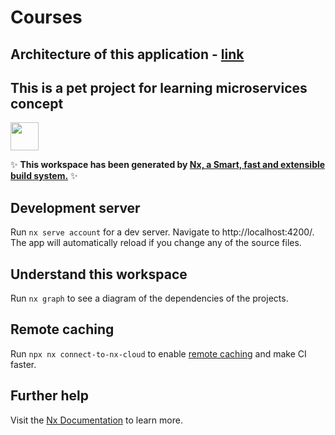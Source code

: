 # Courses

## Architecture of this application - [link](https://www.figma.com/file/LATgKI3LkVhc6LyMFp6Kqd/Microservices---learning?node-id=0%3A1&t=OjjjvqMizZskAJJb-0)


## This is a pet project for learning microservices concept

<a href="https://nx.dev" target="_blank" rel="noreferrer"><img src="https://raw.githubusercontent.com/nrwl/nx/master/images/nx-logo.png" width="45"></a>

✨ **This workspace has been generated by [Nx, a Smart, fast and extensible build system.](https://nx.dev)** ✨

## Development server

Run `nx serve account` for a dev server. Navigate to http://localhost:4200/. The app will automatically reload if you change any of the source files.

## Understand this workspace

Run `nx graph` to see a diagram of the dependencies of the projects.

## Remote caching

Run `npx nx connect-to-nx-cloud` to enable [remote caching](https://nx.app) and make CI faster.

## Further help

Visit the [Nx Documentation](https://nx.dev) to learn more.
